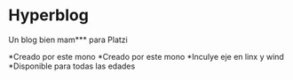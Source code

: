 # Hyperblog
Un blog bien mam*** para Platzi



*Creado por este mono
*Creado por este mono
*Inculye eje en linx y wind
*Disponible para todas las edades
